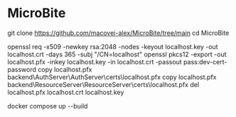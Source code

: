 # MicroBite

git clone https://github.com/macovei-alex/MicroBite/tree/main
cd MicroBite

openssl req -x509 -newkey rsa:2048 -nodes -keyout localhost.key -out localhost.crt -days 365 -subj "/CN=localhost"
openssl pkcs12 -export -out localhost.pfx -inkey localhost.key -in localhost.crt -passout pass:dev-cert-password
copy localhost.pfx backend\AuthServer\AuthServer\certs\localhost.pfx
copy localhost.pfx backend\ResourceServer\ResourceServer\certs\localhost.pfx
del localhost.pfx localhost.crt localhost.key

docker compose up --build
